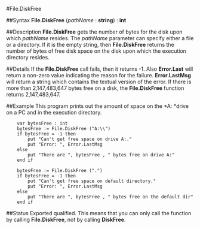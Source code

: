 
#File.DiskFree

##Syntax
**File.DiskFree** (*pathName* : **string**) : **int**



##Description
**File.DiskFree** gets the number of bytes for the disk upon which *pathName* resides. The *pathName* parameter can specify either a file or a directory. If it is the empty string, then **File.DiskFree** returns the number of bytes of free disk space on the disk upon which the execution directory resides.



##Details
If the **File.DiskFree** call fails, then it returns -1. Also **Error.Last** will return a non-zero value indicating the reason for the failure. **Error.LastMsg** will return a string which contains the textual version of the error.
If there is more than 2,147,483,647 bytes free on a disk, the **File.DiskFree** function returns 2,147,483,647.



##Example
This program prints out the amount of space on the *A: *drive on a PC and in the execution directory.



        var bytesFree : int
        bytesFree := File.DiskFree ("A:\\")
        if bytesFree = -1 then
            put "Can't get free space on drive A:."
            put "Error: ", Error.LastMsg
        else
            put "There are ", bytesFree , " bytes free on drive A:" 
        end if
        
        bytesFree := File.DiskFree (".")
        if bytesFree = -1 then
            put "Can't get free space on default directory."
            put "Error: ", Error.LastMsg
        else
            put "There are ", bytesFree , " bytes free on the default dir" 
        end if
##Status
Exported qualified.
This means that you can only call the function by calling **File.DiskFree**, not by calling **DiskFree**.


